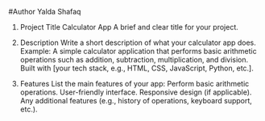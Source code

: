#Author Yalda Shafaq
1. Project Title
Calculator App A brief and clear title for your project.

3. Description
Write a short description of what your calculator app does. Example:
A simple calculator application that performs basic arithmetic operations such as addition, subtraction, multiplication, and division. Built with [your tech stack, e.g., HTML, CSS, JavaScript, Python, etc.].

4. Features
List the main features of your app:
Perform basic arithmetic operations.
User-friendly interface.
Responsive design (if applicable).
Any additional features (e.g., history of operations, keyboard support, etc.).
